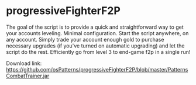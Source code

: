 # progressiveFighterF2P

The goal of the script is to provide a quick and straightforward way to get your accounts leveling. Minimal configuration. Start the script anywhere, on any account. Simply trade your account enough gold to purchase necessary upgrades (if you've turned on automatic upgrading) and let the script do the rest. Efficiently go from level 3 to end-game f2p in a single run!

Download link: https://github.com/osPatterns/progressiveFighterF2P/blob/master/PatternsCombatTrainer.jar
